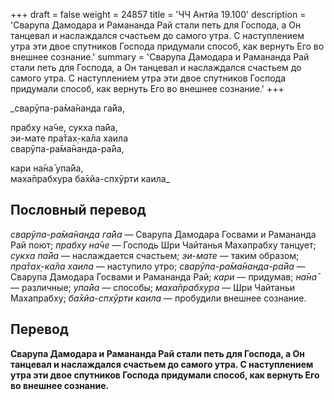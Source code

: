 +++
draft = false
weight = 24857
title = 'ЧЧ Антйа 19.100'
description = 'Сварупа Дамодара и Рамананда Рай стали петь для Господа, а Он танцевал и наслаждался счастьем до самого утра. С наступлением утра эти двое спутников Господа придумали способ, как вернуть Его во внешнее сознание.'
summary = 'Сварупа Дамодара и Рамананда Рай стали петь для Господа, а Он танцевал и наслаждался счастьем до самого утра. С наступлением утра эти двое спутников Господа придумали способ, как вернуть Его во внешнее сознание.'
+++

_сварӯпа-ра̄ма̄нанда га̄йа,  
  
прабху на̄че, сукха па̄йа,  
эи-мате пра̄тах̣-ка̄ла хаила  
сварӯпа-ра̄ма̄нанда-ра̄йа,  
  
кари на̄на̄ упа̄йа,  
маха̄прабхура ба̄хйа-спхӯрти каила_

## Пословный перевод

_сварӯпа_\-_ра̄ма̄нанда_ _га̄йа_ — Сварупа Дамодара Госвами и Рамананда Рай поют; _прабху_ _на̄че_ — Господь Шри Чайтанья Махапрабху танцует; _сукха_ _па̄йа_ — наслаждается счастьем; _эи_\-_мате_ — таким образом; _пра̄тах̣_\-_ка̄ла_ _хаила_ — наступило утро; _сварӯпа_\-_ра̄ма̄нанда_\-_ра̄йа_ — Сварупа Дамодара Госвами и Рамананда Рай; _кари_ — придумав; _на̄на̄_ — различные; _упа̄йа_ — способы; _маха̄прабхура_ — Шри Чайтаньи Махапрабху; _ба̄хйа_\-_спхӯрти_ _каила_ — пробудили внешнее сознание.

## Перевод

**Сварупа Дамодара и Рамананда Рай стали петь для Господа, а Он танцевал и наслаждался счастьем до самого утра. С наступлением утра эти двое спутников Господа придумали способ, как вернуть Его во внешнее сознание.**
